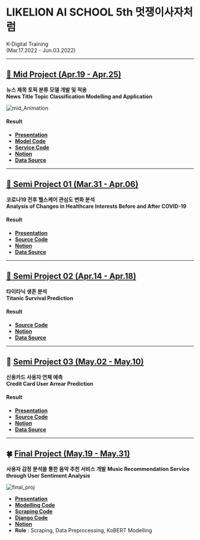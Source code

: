 # LIKELION AI SCHOOL 5th 멋쟁이사자처럼
K-Digital Training    
(Mar.17.2022 - Jun.03.2022)    

---
## [🦸 Mid Project (Apr.19 - Apr.25)](https://github.com/SeungukJeong/LIKELION_AI_SCHOOL_5th/tree/main/Mid_Project)  

**뉴스 제목 토픽 분류 모델 개발 및 적용**        
**News Title Topic Classification Modelling and Application**      

![mid_Animation](https://user-images.githubusercontent.com/62808393/168309486-3cc79304-e98e-42c2-91ca-b6912ea6d734.gif)

#### Result
- [**Presentation**](https://github.com/SeungukJeong/LIKELION_AI_SCHOOL_5th/blob/main/Mid_Project/Mid_Proj_presentation.pdf)
- [**Model Code**](https://github.com/SeungukJeong/LIKELION_AI_SCHOOL_5th/blob/main/Mid_Project/Mid_Proj_Final_Code.ipynb)
- [**Service Code**](https://github.com/SeungukJeong/LIKELION_AI_SCHOOL_5th/tree/main/Mid_Project/Service_Webpage)
- [**Notion**](https://seunguk0214.notion.site/Semi-02-Mid-7615ac45a6ef4189ba7b1d1a1108a45d)
- [**Data Source**](https://dacon.io/competitions/official/235747/overview/description)
---  

## [🌸 Semi Project 01 (Mar.31 - Apr.06)](https://github.com/SeungukJeong/LIKELION_AI_SCHOOL_5th/tree/main/Semi_Project_01)  
**코로나19 전후 헬스케어 관심도 변화 분석**  
**Analysis of Changes in Healthcare Interests Before and After COVID-19**  

#### Result
- [**Presentation**](https://github.com/SeungukJeong/LIKELION_AI_SCHOOL_5th/blob/main/Semi_Project_01/Semi_Proj_01_presentation.pdf)
- [**Source Code**](https://github.com/SeungukJeong/LIKELION_AI_SCHOOL_5th/tree/main/Semi_Project_01)
- [**Notion**](https://seunguk0214.notion.site/Semi-project-1-19-8935e9d014f14e248ea5a5c2a3e6decd)
- [**Data Source**](https://www.data.go.kr/data/15004104/openapi.do)
---

## [🦸 Semi Project 02 (Apr.14 - Apr.18)](https://github.com/SeungukJeong/LIKELION_AI_SCHOOL_5th/tree/main/Semi_Project_02)  
**타이타닉 생존 분석**  
**Titanic Survival Prediction**  

#### Result
- [**Source Code**](https://github.com/SeungukJeong/LIKELION_AI_SCHOOL_5th/blob/main/Semi_Project_02/Semi_Project_02_Final_Code.ipynb)  
- [**Notion**](https://seunguk0214.notion.site/Semi-02-Mid-7615ac45a6ef4189ba7b1d1a1108a45d)  
- [**Data Source**](https://www.kaggle.com/c/titanic)  
---

## 🦆 [Semi Project 03 (May.02 - May.10)](https://github.com/SeungukJeong/LIKELION_Semi_Project_03)    
**신용카드 사용자 연체 예측**  
**Credit Card User Arrear Prediction**  

#### Result
- [**Presentation**](https://github.com/SeungukJeong/LIKELION_Semi_Project_03/blob/main/Semi_Proj_03_presentation.pdf)
- [**Source Code**](https://github.com/SeungukJeong/LIKELION_Semi_Project_03/tree/main/notebooks)  
- [**Notion**](https://seunguk0214.notion.site/Semi-03-662e05b2939040bf917225b058f6322c)
- [**Data Source**](https://www.dacon.io/competitions/official/235713/overview/description)

---

## 🍀 [Final Project (May.19 - May.31)](https://github.com/SeungukJeong/Likelion_FinalProject/tree/main) 
**사용자 감정 분석을 통한 음악 추천 서비스 개발**
**Music Recommendation Service through User Sentiment Analysis**

![final_proj](https://user-images.githubusercontent.com/62808393/171410923-a86960c1-cd0d-460c-b772-f10fdc7fd780.gif)

- [**Presentation**](https://github.com/SeungukJeong/Likelion_FinalProject/blob/main/Team06_presentation.pdf)
- [**Modelling Code**](https://github.com/SeungukJeong/Likelion_FinalProject/tree/modeling) 
- [**Scraping Code**](https://github.com/SeungukJeong/Likelion_FinalProject/tree/scraping) 
- [**Django Code**](https://github.com/SeungukJeong/Likelion_FinalProject/tree/django) 
- [**Notion**](https://seunguk0214.notion.site/FINAL-PROJECT-0c2c768b64d641ebbf1db02c7d1dd64b) 
- **Role** : Scraping, Data Preprocessing, KoBERT Modelling

